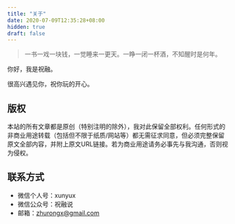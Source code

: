 ```yaml
---
title: "关于"
date: 2020-07-09T12:35:28+08:00
hidden: true
draft: false
---
```

> 一书一戏一块钱，一觉睡来一更天。一睁一闭一杯酒，不知醒时是何年。

你好，我是祝融。

很高兴遇见你，祝你玩的开心。

## 版权
本站的所有文章都是原创（特别注明的除外），我对此保留全部权利。任何形式的非商业用途转载（包括但不限于纸质/网站等）都无需征求同意，但必须完整保留原文全部内容，并附上原文URL链接。若为商业用途请务必事先与我沟通，否则视为侵权。

## 联系方式
* 微信个人号：xunyux
* 微信公众号：祝融说
* 邮箱：zhurongx@gmail.com